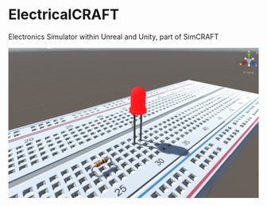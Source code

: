 # ElectricalCRAFT
Electronics Simulator within Unreal and Unity, part of SimCRAFT

![Alt text](/ElectricalCRAFT_Oct10th.PNG?raw=true "BreadBoarding Screenshot")
